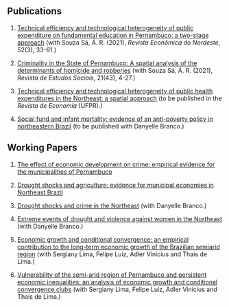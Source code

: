 ## Publications

1. [Technical efficiency and technological heterogeneity of public expenditure on fundamental education in Pernambuco: a two-stage approach](https://g20mais20.bnb.gov.br/revista/index.php/ren/article/view/1210/893) (with Souza Sá, Á. R. (2021), *Revista Econômica do Nordeste*, 52(3), 33-61.)

2. [Criminality in the State of Pernambuco: A spatial analysis of the determinants of homicide and robberies](https://dialnet.unirioja.es/descarga/articulo/8099190.pdf) (with Souza Sá, Á. R. (2021), *Revista de Estudos Sociais*, 21(43), 4-27.)

3. [Technical efficiency and technological heterogeneity of public health expenditures in the Northeast: a spatial approach](https://alvaroroberio.github.io/) (to be published in the *Revista de Economia* (UFPR).)

4. [Social fund and infant mortality: evidence of an anti-poverty policy in northeastern Brazil](https://alvaroroberio.github.io/) (to be published with Danyelle Branco.)

## Working Papers

1. [The effect of economic development on crime: empirical evidence for the municipalities of Pernambuco](https://alvaroroberio.github.io/)

2. [Drought shocks and agriculture: evidence for municipal economies in Northeast Brazil](https://alvaroroberio.github.io/)

3. [Drought shocks and crime in the Northeast](https://alvaroroberio.github.io/) (with Danyelle Branco.)

4. [Extreme events of drought and violence against women in the Northeast](https://alvaroroberio.github.io/) (with Danyelle Branco.)

5. [Economic growth and conditional convergence: an empirical contribution to the long-term economic growth of the Brazilian semiarid region](https://alvaroroberio.github.io/) (with Sergiany Lima, Felipe Luiz, Adler Vinicius and Thais de Lima.)

6. [Vulnerability of the semi-arid region of Pernambuco and persistent economic inequalities: an analysis of economic growth and conditional convergence clubs](https://alvaroroberio.github.io/) (with Sergiany Lima, Felipe Luiz, Adler Vinicius and Thais de Lima.)
